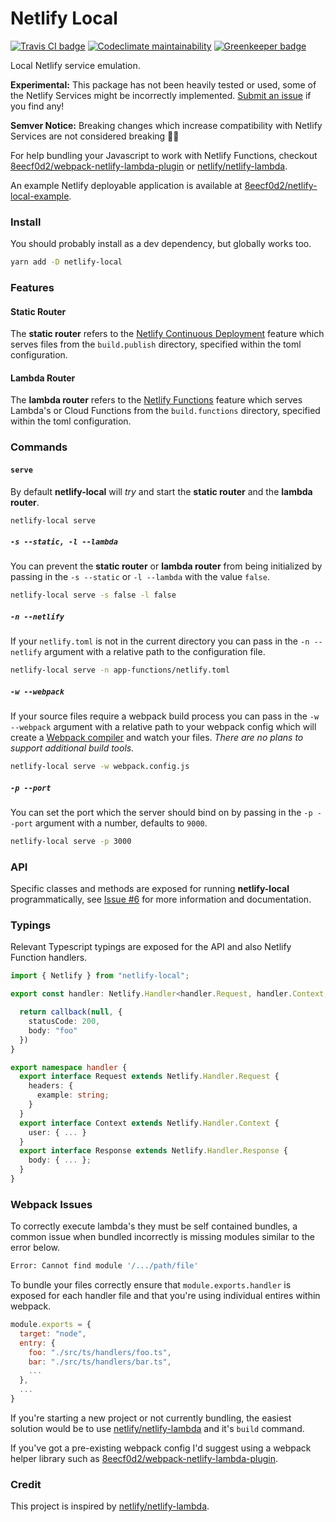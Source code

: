 # Netlify Local

[![Travis CI badge](https://travis-ci.org/8eecf0d2/netlify-local.svg?branch=master)](https://travis-ci.org/8eecf0d2/netlify-local)
[![Codeclimate maintainability](https://img.shields.io/codeclimate/maintainability-percentage/8eecf0d2/netlify-local.svg)](https://codeclimate.com/github/8eecf0d2/netlify-local)
[![Greenkeeper badge](https://badges.greenkeeper.io/8eecf0d2/netlify-local.svg)](https://greenkeeper.io/)

Local Netlify service emulation.

**Experimental:** This package has not been heavily tested or used, some of the Netlify Services might be incorrectly implemented. [Submit an issue](https://github.com/8eecf0d2/netlify-local/issues) if you find any!

**Semver Notice:** Breaking changes which increase compatibility with Netlify Services are not considered breaking 🤷‍♂️

For help bundling your Javascript to work with Netlify Functions, checkout [8eecf0d2/webpack-netlify-lambda-plugin](https://github.com/8eecf0d2/webpack-netlify-lambda-plugin) or [netlify/netlify-lambda](https://github.com/netlify/netlify-lambda).

An example Netlify deployable application is available at [8eecf0d2/netlify-local-example](https://github.com/8eecf0d2/netlify-local-example).

### Install

You should probably install as a dev dependency, but globally works too.
```bash
yarn add -D netlify-local
```

### Features

#### Static Router
The **static router** refers to the [Netlify Continuous Deployment](https://www.netlify.com/docs/continuous-deployment) feature which serves files from the `build.publish` directory, specified within the toml configuration.

#### Lambda Router
The **lambda router** refers to the [Netlify Functions](https://www.netlify.com/features/functions) feature which serves Lambda's or Cloud Functions from the `build.functions` directory, specified within the toml configuration.

### Commands

#### `serve`

By default **netlify-local** will _try_ and start the **static router** and the **lambda router**.

```bash
netlify-local serve
```

##### `-s --static, -l --lambda`
You can prevent the **static router** or **lambda router** from being initialized by passing in the `-s --static` or `-l --lambda` with the value `false`.

```bash
netlify-local serve -s false -l false
```

##### `-n --netlify`

If your `netlify.toml` is not in the current directory you can pass in the `-n --netlify` argument with a relative path to the configuration file.

```bash
netlify-local serve -n app-functions/netlify.toml
```

##### `-w --webpack`

If your source files require a webpack build process you can pass in the `-w --webpack` argument with a relative path to your webpack config which will create a [Webpack compiler](https://webpack.js.org/api/node/#watching) and watch your files. _There are no plans to support additional build tools._

```bash
netlify-local serve -w webpack.config.js
```

##### `-p --port`

You can set the port which the server should bind on by passing in the `-p --port` argument with a number, defaults to `9000`.

```bash
netlify-local serve -p 3000
```

### API

Specific classes and methods are exposed for running **netlify-local** programmatically, see [Issue #6](https://github.com/8eecf0d2/netlify-local/issues/6) for more information and documentation.

### Typings

Relevant Typescript typings are exposed for the API and also Netlify Function handlers.
```ts
import { Netlify } from "netlify-local";

export const handler: Netlify.Handler<handler.Request, handler.Context, handler.Response> = (request, context, callback) => {

  return callback(null, {
    statusCode: 200,
    body: "foo"
  })
}

export namespace handler {
  export interface Request extends Netlify.Handler.Request {
    headers: {
      example: string;
    }
  }
  export interface Context extends Netlify.Handler.Context {
    user: { ... }
  }
  export interface Response extends Netlify.Handler.Response {
    body: { ... };
  }
}
```

### Webpack Issues

To correctly execute lambda's they must be self contained bundles, a common issue when bundled incorrectly is missing modules similar to the error below.

```bash
Error: Cannot find module '/.../path/file'
```

To bundle your files correctly ensure that `module.exports.handler` is exposed for each handler file and that you're using individual entires within webpack.

```js
module.exports = {
  target: "node",
  entry: {
    foo: "./src/ts/handlers/foo.ts",
    bar: "./src/ts/handlers/bar.ts",
    ...
  },
  ...
}
```

If you're starting a new project or not currently bundling, the easiest solution would be to use [netlify/netlify-lambda](https://github.com/netlify/netlify-lambda) and it's `build` command.

If you've got a pre-existing webpack config I'd suggest using a webpack helper library such as [8eecf0d2/webpack-netlify-lambda-plugin](https://github.com/8eecf0d2/webpack-netlify-lambda-plugin).

### Credit

This project is inspired by [netlify/netlify-lambda](https://github.com/netlify/netlify-lambda).
